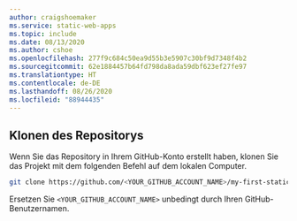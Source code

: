 ```yaml
---
author: craigshoemaker
ms.service: static-web-apps
ms.topic: include
ms.date: 08/13/2020
ms.author: cshoe
ms.openlocfilehash: 277f9c684c50ea9d55b3e5907c30bf9d7348f4b2
ms.sourcegitcommit: 62e1884457b64fd798da8ada59dbf623ef27fe97
ms.translationtype: HT
ms.contentlocale: de-DE
ms.lasthandoff: 08/26/2020
ms.locfileid: "88944435"
---
```

## <a name="clone-the-repository"></a>Klonen des Repositorys

Wenn Sie das Repository in Ihrem GitHub-Konto erstellt haben, klonen Sie das Projekt mit dem folgenden Befehl auf dem lokalen Computer.

```bash
git clone https://github.com/<YOUR_GITHUB_ACCOUNT_NAME>/my-first-static-web-app.git
```

Ersetzen Sie `<YOUR_GITHUB_ACCOUNT_NAME>` unbedingt durch Ihren GitHub-Benutzernamen.
